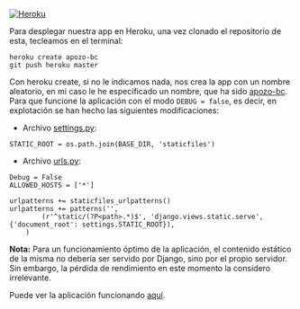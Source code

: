 [![Heroku](https://www.herokucdn.com/deploy/button.png)](https://apozo-bc.herokuapp.com/Bares/)

Para desplegar nuestra app en Heroku, una vez clonado el repositorio de esta, tecleamos en el terminal:
```
heroku create apozo-bc
git push heroku master
```
Con heroku create, si no le indicamos nada, nos crea la app con un nombre aleatorio, en mi caso le he especificado un nombre, que ha sido [apozo-bc](apozo-bc.herokuapp.com/Bares/).
Para que funcione la aplicación con el modo ```DEBUG = false```, es decir, en explotación se han hecho las siguientes modificaciones:

- Archivo [settings.py](https://github.com/AntonioPozo/Bares/blob/master/proyectoP4/settings.py):

```
STATIC_ROOT = os.path.join(BASE_DIR, 'staticfiles')
```
- Archivo [urls.py](https://github.com/AntonioPozo/Bares/blob/master/proyectoP4/urls.py):


```
Debug = False
ALLOWED_HOSTS = ['*']

urlpatterns += staticfiles_urlpatterns()
urlpatterns += patterns('',
        (r'^static/(?P<path>.*)$', 'django.views.static.serve', {'document_root': settings.STATIC_ROOT}),
    )
```
**Nota:** Para un funcionamiento óptimo de la aplicación, el contenido estático de la misma no debería ser servido por Django, sino por el propio servidor. Sin embargo, la pérdida de rendimiento en este momento la considero irrelevante. 

Puede ver la aplicación funcionando [aquí](hhtp://www.apozo-bc.herokuapp.com/Bares/).

